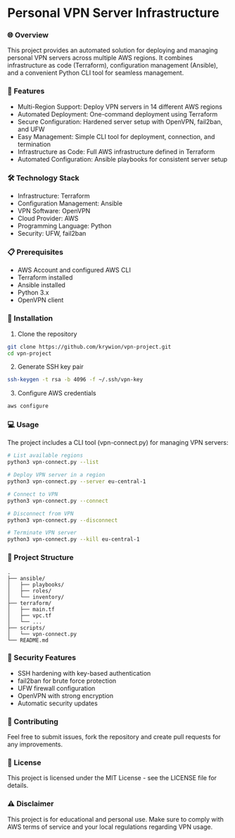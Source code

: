 # Personal VPN Server Infrastructure
### 🌐 Overview
This project provides an automated solution for deploying and managing personal VPN servers across multiple AWS regions. It combines infrastructure as code (Terraform), configuration management (Ansible), and a convenient Python CLI tool for seamless management.
### 🚀 Features

* Multi-Region Support: Deploy VPN servers in 14 different AWS regions
* Automated Deployment: One-command deployment using Terraform
* Secure Configuration: Hardened server setup with OpenVPN, fail2ban, and UFW
* Easy Management: Simple CLI tool for deployment, connection, and termination
* Infrastructure as Code: Full AWS infrastructure defined in Terraform
* Automated Configuration: Ansible playbooks for consistent server setup

### 🛠 Technology Stack

* Infrastructure: Terraform
* Configuration Management: Ansible
* VPN Software: OpenVPN
* Cloud Provider: AWS
* Programming Language: Python
* Security: UFW, fail2ban

### 📋 Prerequisites

* AWS Account and configured AWS CLI
* Terraform installed
* Ansible installed
* Python 3.x
* OpenVPN client

### 🔧 Installation

1. Clone the repository
```bash
git clone https://github.com/krywion/vpn-project.git
cd vpn-project
```

2. Generate SSH key pair
```bash
ssh-keygen -t rsa -b 4096 -f ~/.ssh/vpn-key
```

3. Configure AWS credentials
```bash
aws configure
```

### 💻 Usage
The project includes a CLI tool (vpn-connect.py) for managing VPN servers:

```bash
# List available regions
python3 vpn-connect.py --list

# Deploy VPN server in a region
python3 vpn-connect.py --server eu-central-1

# Connect to VPN
python3 vpn-connect.py --connect

# Disconnect from VPN
python3 vpn-connect.py --disconnect

# Terminate VPN server
python3 vpn-connect.py --kill eu-central-1
```

### 📁 Project Structure

```
.
├── ansible/
│   ├── playbooks/
│   ├── roles/
│   └── inventory/
├── terraform/
│   ├── main.tf
│   ├── vpc.tf
│   └── ...
├── scripts/
│   └── vpn-connect.py
└── README.md
```

### 🔐 Security Features

* SSH hardening with key-based authentication
* fail2ban for brute force protection
* UFW firewall configuration
* OpenVPN with strong encryption
* Automatic security updates

### 🤝 Contributing
Feel free to submit issues, fork the repository and create pull requests for any improvements.
### 📝 License
This project is licensed under the MIT License - see the LICENSE file for details.
### ⚠️ Disclaimer
This project is for educational and personal use. Make sure to comply with AWS terms of service and your local regulations regarding VPN usage.